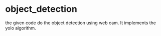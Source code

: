 # object_detection
the given code do the  object detection using web cam. It implements the yolo algorithm.
